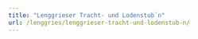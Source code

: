 ```yaml
---
title: "Lenggrieser Tracht- und Lodenstub´n"
url: /lenggries/lenggrieser-tracht-und-lodenstub-n/
---
```

